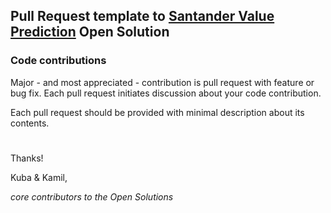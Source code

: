 ## Pull Request template to [Santander Value Prediction](https://www.kaggle.com/c/santander-value-prediction-challenge) Open Solution

### Code contributions
Major - and most appreciated - contribution is pull request with feature or bug fix. Each pull request initiates discussion about your code contribution.

Each pull request should be provided with minimal description about its contents.
#

Thanks!

Kuba & Kamil,

_core contributors to the Open Solutions_
